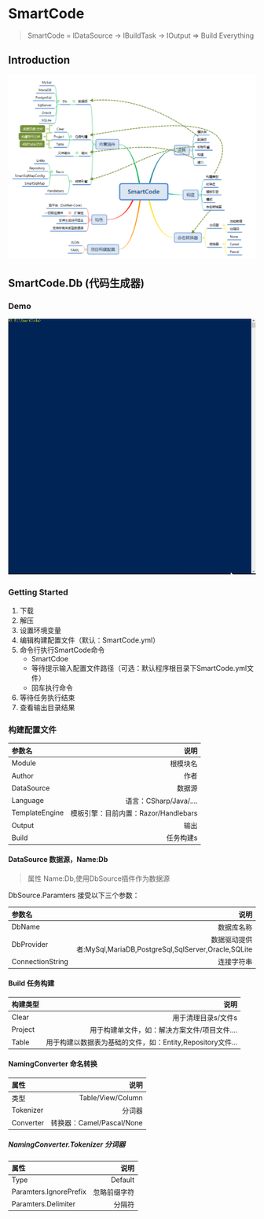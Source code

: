 # SmartCode

> SmartCode = IDataSource -> IBuildTask -> IOutput => Build Everything

## Introduction

![SmartCode](./doc/SmartCode.png)

## SmartCode.Db (代码生成器)

### Demo

![SmartCode](./doc/SmartCode-Db.gif)

### Getting Started

1. 下载
2. 解压
3. 设置环境变量
4. 编辑构建配置文件（默认：SmartCode.yml）
5. 命令行执行SmartCode命令
    - SmartCdoe
    - 等待提示输入配置文件路径（可选：默认程序根目录下SmartCode.yml文件）
    - 回车执行命令
6. 等待任务执行结束
7. 查看输出目录结果

### 构建配置文件

| 参数名 | 说明 |
| :--------- | --------:|
| Module | 根模块名 |
| Author | 作者 |
| DataSource | 数据源 |
| Language | 语言：CSharp/Java/.... |
| TemplateEngine | 模板引擎：目前内置：Razor/Handlebars |
| Output | 输出 |
| Build | 任务构建s |

#### DataSource 数据源，Name:Db

> 属性 Name:Db,使用DbSource插件作为数据源

DbSource.Paramters 接受以下三个参数：

| 参数名 | 说明 |
| :--------- | --------:|
| DbName | 数据库名称 |
| DbProvider | 数据驱动提供者:MySql,MariaDB,PostgreSql,SqlServer,Oracle,SQLite |
| ConnectionString | 连接字符串 |

#### Build 任务构建

| 构建类型 | 说明 |
| :--------- | --------:|
| Clear | 用于清理目录s/文件s |
| Project | 用于构建单文件，如：解决方案文件/项目文件.... |
| Table | 用于构建以数据表为基础的文件，如：Entity,Repository文件... |

#### NamingConverter 命名转换

| 属性 | 说明 |
| :--------- | --------:|
| 类型 | Table/View/Column |
| Tokenizer | 分词器 |
| Converter | 转换器：Camel/Pascal/None |

##### NamingConverter.Tokenizer 分词器

| 属性 | 说明 |
| :--------- | --------:|
| Type | Default |
| Paramters.IgnorePrefix | 忽略前缀字符 |
| Paramters.Delimiter | 分隔符 |
